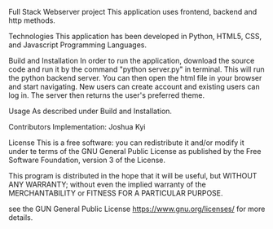 Full Stack Webserver project
This application uses frontend, backend and http methods. 

Technologies
This application has been developed in Python, HTML5, CSS, and Javascript Programming Languages.

Build and Installation
In order to run the application, download the source code and run it by the command "python server.py" in terminal. This will run the python backend server. You can then open the html file in your browser and start navigating. New users can create account and existing users can log in. The server then returns the user's preferred theme.

Usage
As described under Build and Installation.

Contributors
Implementation: Joshua Kyi

License
This is a free software: you can redistribute it and/or modify it under te terms of the GNU General Public License as published by the Free Software Foundation, version 3 of the License.

This program is distributed in the hope that it will be useful, but WITHOUT ANY WARRANTY; without even the implied warranty of the MERCHANTABILITY or FITNESS FOR A PARTICULAR PURPOSE.

see the GUN General Public License https://www.gnu.org/licenses/ for more details.